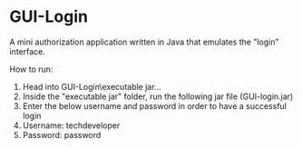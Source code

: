 # GUI-Login

 A mini authorization application written in Java that emulates the "login" interface.
 
 How to run:
  1) Head into GUI-Login\executable jar\...
  2) Inside the "executable jar" folder, run the following jar file (GUI-login.jar)
  3) Enter the below username and password in order to have a successful login
  4) Username: techdeveloper
  5) Password: password
